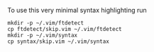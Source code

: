 To use this very minimal syntax highlighting run

```
mkdir -p ~/.vim/ftdetect
cp ftdetect/skip.vim ~/.vim/ftdetect
mkdir -p ~/.vim/syntax
cp syntax/skip.vim ~/.vim/syntax
```
